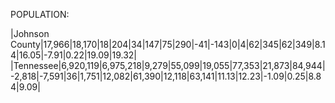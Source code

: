 POPULATION:

|Johnson County|17,966|18,170|18|204|34|147|75|290|-41|-143|0|4|62|345|62|349|8.14|16.05|-7.91|0.22|19.09|19.32|
|Tennessee|6,920,119|6,975,218|9,279|55,099|19,055|77,353|21,873|84,944|-2,818|-7,591|36|1,751|12,082|61,390|12,118|63,141|11.13|12.23|-1.09|0.25|8.84|9.09|
